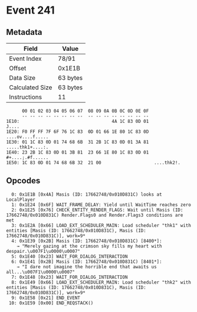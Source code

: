 # Event 241

## Metadata

| Field           | Value    |
|-----------------|----------|
| Event Index     | 78/91    |
| Offset          | 0x1E1B   |
| Data Size       | 63 bytes |
| Calculated Size | 63 bytes |
| Instructions    | 11       |

```
      00 01 02 03 04 05 06 07  08 09 0A 0B 0C 0D 0E 0F
      -- -- -- -- -- -- -- --  -- -- -- -- -- -- -- --
1E10:                                   4A 1C 83 0D 01             J....
1E20: F0 FF FF 7F 6F 76 1C 83  0D 01 66 1E 80 1C 83 0D  ....ov....f.....
1E30: 01 1C 83 0D 01 74 68 6B  31 2B 1C 83 0D 01 3A 81  .....thk1+....:.
1E40: 23 2B 1C 83 0D 01 3B 81  23 66 1E 80 1C 83 0D 01  #+....;.#f......
1E50: 1C 83 0D 01 74 68 6B 32  21 00                    ....thk2!.      
```

## Opcodes

```
  0: 0x1E1B [0x4A] Masis (ID: 17662748/0x010D831C) looks at LocalPlayer
  1: 0x1E24 [0x6F] WAIT_FRAME_DELAY: Yield until WaitTime reaches zero
  2: 0x1E25 [0x76] CHECK_ENTITY_RENDER_FLAGS: Wait until Masis (ID: 17662748/0x010D831C) Render.Flags0 and Render.Flags3 conditions are met
  3: 0x1E2A [0x66] LOAD_EXT_SCHEDULER_MAIN: Load scheduler "thk1" with entities [Masis (ID: 17662748/0x010D831C), Masis (ID: 17662748/0x010D831C)], work=9*
  4: 0x1E39 [0x2B] Masis (ID: 17662748/0x010D831C) [8400*]:
    → "Merely gazing at the crimson sky fills my heart with despair.\u007F1\u0000\u0007"
  5: 0x1E40 [0x23] WAIT_FOR_DIALOG_INTERACTION
  6: 0x1E41 [0x2B] Masis (ID: 17662748/0x010D831C) [8401*]:
    → "I dare not imagine the horrible end that awaits us all...\u007F1\u0000\u0007"
  7: 0x1E48 [0x23] WAIT_FOR_DIALOG_INTERACTION
  8: 0x1E49 [0x66] LOAD_EXT_SCHEDULER_MAIN: Load scheduler "thk2" with entities [Masis (ID: 17662748/0x010D831C), Masis (ID: 17662748/0x010D831C)], work=9*
  9: 0x1E58 [0x21] END_EVENT
 10: 0x1E59 [0x00] END_REQSTACK()
```
